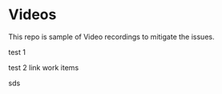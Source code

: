 # Videos
This repo is sample of Video recordings to mitigate the issues. 


test 1

test 2 link work items




sds
